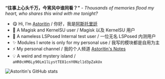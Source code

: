 **“往事上心头千万，今宵风中谁同看？”** - *Thousands of memories flood my heart, who shares this wind with me tonight?*
- 😋 Hi, I’m [Astoritin](https://github.com/Astoritin) / 你好，我是[阿斯托里廷](https://github.com/Astoritin)
- 🌱 A Magisk and KernelSU user / Magisk 以及 KernelSU 用户
- 🎉 A nameless LSPosed Internal test user / 一位无名 LSPosed 内测用户
- ✨ Modules I wrote is only for my personal use / 我写的模块都是自用为主
- ⚡ My personal channel / 我的个人频道 [Astoritin's Notes](https://t.me/astoritinn)
- 💡 A weird and mystery island /  `aHR0cHM6Ly90Lm1lLystTE81cnY0Nzl1d3pZakUx`


![Astoritin's GitHub stats](https://github-readme-stats.vercel.app/api?username=Astoritin&show_icons=true)
